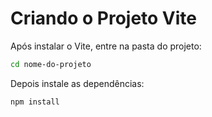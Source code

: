 # Criando o Projeto Vite

Após instalar o Vite, entre na pasta do projeto:

```bash
cd nome-do-projeto
```

Depois instale as dependências:

```bash
npm install
```
